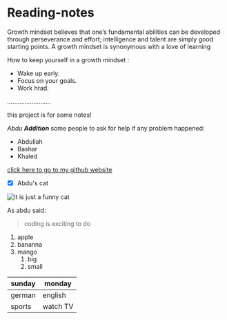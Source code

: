 
# Reading-notes

Growth mindset believes that one’s fundamental abilities can be developed through perseverance and effort; intelligence and talent are simply good starting points. A growth mindset is synonymous with a love of learning


 How to keep yourself in a growth mindset :
 * Wake up early. 
 * Focus on your goals.
 * Work hrad.


.........................

this project is for some notes!

_Abdu **Addition**_
some people to ask for help if any problem happened: 
* Abdullah 
* Bashar
* Khaled


[click here to go to my github website ](https://github.com/abdalmajeed-zeyad/Reading-notes)

- [x] Abdu's cat


![it is just a funny cat ](https://c.files.bbci.co.uk/12A9B/production/_111434467_gettyimages-1143489763.jpg)


As abdu  said:

> coding is exciting to  do 


1. apple 
1. bananna 
1. mango 
   1. big 
   1. small 



sunday | monday
-------| -------
german | english
sports | watch TV


